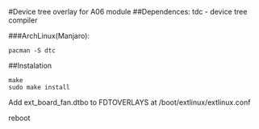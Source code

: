 #Device  tree overlay for A06 module
##Dependences:
    tdc - device tree compiler

###ArchLinux(Manjaro): 

```pacman -S dtc```

##Instalation

```
make
sudo make install
```

Add ext_board_fan.dtbo to FDTOVERLAYS at /boot/extlinux/extlinux.conf 

reboot


